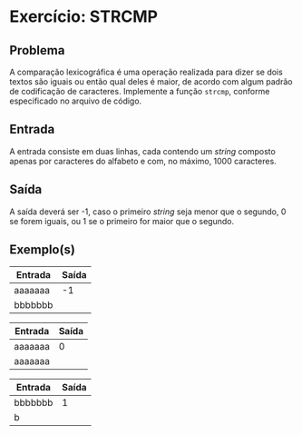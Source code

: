 Exercício: STRCMP
=================


Problema
--------

A comparação lexicográfica é uma operação realizada para dizer se dois textos são iguais ou então qual deles é maior, de acordo com algum padrão de codificação de caracteres. Implemente a função `strcmp`, conforme especificado no arquivo de código.


Entrada
-------

A entrada consiste em duas linhas, cada contendo um _string_ composto apenas por caracteres do alfabeto e com, no máximo, 1000 caracteres.


Saída
-----

A saída deverá ser -1, caso o primeiro _string_ seja menor que o segundo, 0 se forem iguais, ou 1 se o primeiro for maior que o segundo.


Exemplo(s)
----------

| Entrada | Saída |
|---------|-------|
| aaaaaaa | -1    |
| bbbbbbb |       |

| Entrada | Saída |
|---------|-------|
| aaaaaaa | 0     |
| aaaaaaa |       |

| Entrada | Saída |
|---------|-------|
| bbbbbbb | 1     |
| b       |       |
